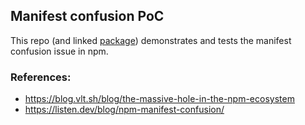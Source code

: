 ## Manifest confusion PoC

This repo (and linked [package](https://www.npmjs.com/package/imposter-pkg-poc)) demonstrates and tests the manifest confusion issue in npm. 

### References:
- https://blog.vlt.sh/blog/the-massive-hole-in-the-npm-ecosystem
- https://listen.dev/blog/npm-manifest-confusion/